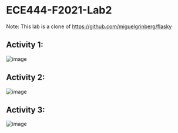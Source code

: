 # ECE444-F2021-Lab2

Note: This lab is a clone of https://github.com/miguelgrinberg/flasky

## Activity 1:
![image](https://user-images.githubusercontent.com/50343180/134782926-5cd9e265-90a9-4713-b6ce-7b7a709cfe1e.png)

## Activity 2:
![image](https://user-images.githubusercontent.com/50343180/134784467-1dcc60f8-52d7-4f1e-b1c1-ced802980019.png)

## Activity 3:
![image](https://user-images.githubusercontent.com/50343180/134786095-52db36b4-4f27-4a50-be71-633843c574e4.png)
